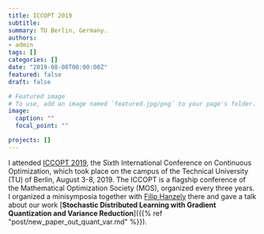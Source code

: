 ```yaml
---
title: ICCOPT 2019
subtitle:
summary: TU Berlin, Germany.
authors:
- admin
tags: []
categories: []
date: "2019-08-08T00:00:00Z"
featured: false
draft: false

# Featured image
# To use, add an image named `featured.jpg/png` to your page's folder.
image:
  caption: ""
  focal_point: ""

projects: []
---
```


I attended [ICCOPT 2019](https://iccopt2019.berlin/), the Sixth International Conference on Continuous Optimization, which took place on the campus of the Technical University (TU) of Berlin, August 3-8, 2019. The ICCOPT is a flagship conference of the Mathematical Optimization Society (MOS), organized every three years. I organized a minisymposia together with [Filip Hanzely](fhanzely.github.io) there and gave a talk about our work [**Stochastic Distributed Learning with Gradient Quantization and Variance Reduction**]({{% ref "post/new_paper_out_quant_var.md" %}}).

